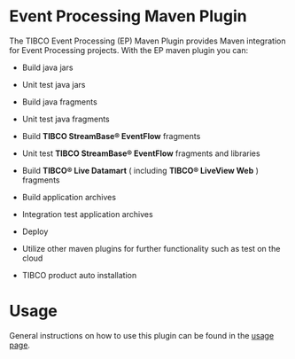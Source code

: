 # Event Processing Maven Plugin

The TIBCO Event Processing (EP) Maven Plugin provides
Maven integration for Event Processing  projects.  With the 
EP maven plugin you can:

* Build java jars
  
* Unit test java jars
  
* Build java fragments
  
* Unit test java fragments
  
* Build **TIBCO StreamBase&reg; EventFlow** fragments
  
* Unit test **TIBCO StreamBase&reg; EventFlow** fragments and libraries

* Build **TIBCO&reg; Live Datamart** ( including **TIBCO&reg; LiveView Web** ) fragments
  
* Build application archives

* Integration test application archives
  
* Deploy
  
* Utilize other maven plugins for further functionality such as test on the cloud
  
* TIBCO product auto installation


# Usage

General instructions on how to use this plugin can be found in the
[usage page](./usage.html). 
